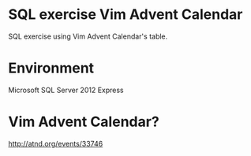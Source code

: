 SQL exercise Vim Advent Calendar
================================

SQL exercise using Vim Advent Calendar's table.


Environment
===========

Microsoft SQL Server 2012 Express


Vim Advent Calendar?
====================

http://atnd.org/events/33746

